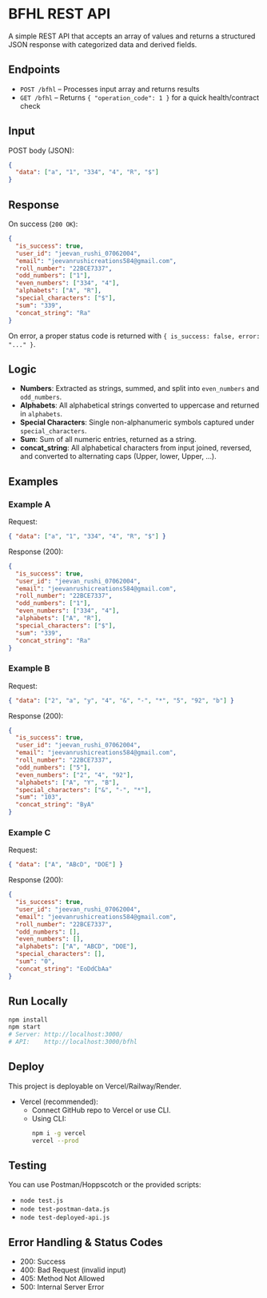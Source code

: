 # BFHL REST API

A simple REST API that accepts an array of values and returns a structured JSON response with categorized data and derived fields.

## Endpoints

- `POST /bfhl` – Processes input array and returns results
- `GET /bfhl` – Returns `{ "operation_code": 1 }` for a quick health/contract check

## Input

POST body (JSON):
```json
{
  "data": ["a", "1", "334", "4", "R", "$"]
}
```

## Response
On success (`200 OK`):
```json
{
  "is_success": true,
  "user_id": "jeevan_rushi_07062004",
  "email": "jeevanrushicreations584@gmail.com",
  "roll_number": "22BCE7337",
  "odd_numbers": ["1"],
  "even_numbers": ["334", "4"],
  "alphabets": ["A", "R"],
  "special_characters": ["$"],
  "sum": "339",
  "concat_string": "Ra"
}
```
On error, a proper status code is returned with `{ is_success: false, error: "..." }`.

## Logic
- **Numbers**: Extracted as strings, summed, and split into `even_numbers` and `odd_numbers`.
- **Alphabets**: All alphabetical strings converted to uppercase and returned in `alphabets`.
- **Special Characters**: Single non-alphanumeric symbols captured under `special_characters`.
- **Sum**: Sum of all numeric entries, returned as a string.
- **concat_string**: All alphabetical characters from input joined, reversed, and converted to alternating caps (Upper, lower, Upper, ...).

## Examples

### Example A
Request:
```json
{ "data": ["a", "1", "334", "4", "R", "$"] }
```
Response (200):
```json
{
  "is_success": true,
  "user_id": "jeevan_rushi_07062004",
  "email": "jeevanrushicreations584@gmail.com",
  "roll_number": "22BCE7337",
  "odd_numbers": ["1"],
  "even_numbers": ["334", "4"],
  "alphabets": ["A", "R"],
  "special_characters": ["$"],
  "sum": "339",
  "concat_string": "Ra"
}
```

### Example B
Request:
```json
{ "data": ["2", "a", "y", "4", "&", "-", "*", "5", "92", "b"] }
```
Response (200):
```json
{
  "is_success": true,
  "user_id": "jeevan_rushi_07062004",
  "email": "jeevanrushicreations584@gmail.com",
  "roll_number": "22BCE7337",
  "odd_numbers": ["5"],
  "even_numbers": ["2", "4", "92"],
  "alphabets": ["A", "Y", "B"],
  "special_characters": ["&", "-", "*"],
  "sum": "103",
  "concat_string": "ByA"
}
```

### Example C
Request:
```json
{ "data": ["A", "ABcD", "DOE"] }
```
Response (200):
```json
{
  "is_success": true,
  "user_id": "jeevan_rushi_07062004",
  "email": "jeevanrushicreations584@gmail.com",
  "roll_number": "22BCE7337",
  "odd_numbers": [],
  "even_numbers": [],
  "alphabets": ["A", "ABCD", "DOE"],
  "special_characters": [],
  "sum": "0",
  "concat_string": "EoDdCbAa"
}
```

## Run Locally
```bash
npm install
npm start
# Server: http://localhost:3000/
# API:    http://localhost:3000/bfhl
```

## Deploy
This project is deployable on Vercel/Railway/Render.

- Vercel (recommended):
  - Connect GitHub repo to Vercel or use CLI.
  - Using CLI:
    ```bash
    npm i -g vercel
    vercel --prod
    ```

## Testing
You can use Postman/Hoppscotch or the provided scripts:
- `node test.js`
- `node test-postman-data.js`
- `node test-deployed-api.js`

## Error Handling & Status Codes
- 200: Success
- 400: Bad Request (invalid input)
- 405: Method Not Allowed
- 500: Internal Server Error
